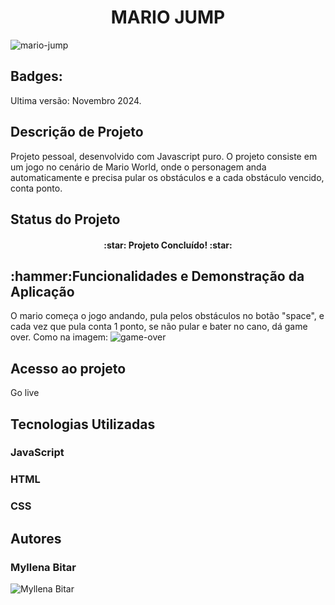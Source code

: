<h1 align="center">MARIO JUMP</h1>
<img src="https://github.com/user-attachments/assets/876942e1-7bf0-4ca9-a331-4f1efdfc48fe" alt="mario-jump">

<h2>Badges:</h2>
Ultima versão: Novembro 2024.

<h2>Descrição de Projeto</h2>
Projeto pessoal, desenvolvido com Javascript puro. O projeto consiste em um jogo no cenário de Mario World, onde o personagem anda automaticamente e precisa pular os obstáculos e a cada obstáculo vencido, conta ponto.

<h2>Status do Projeto</h2><h4 align="center">:star: Projeto Concluído! :star:</h4>

<h2>:hammer:Funcionalidades e Demonstração da Aplicação</h2>
O mario começa o jogo andando, pula pelos obstáculos no botão "space", e cada vez que pula conta 1 ponto, se não pular e bater no cano, dá game over. Como na imagem:
<img src="https://github.com/user-attachments/assets/758afb2f-bc46-4621-9717-be749ca37400" alt="game-over">

<h2>Acesso ao projeto</h2>
Go live

<h2> Tecnologias Utilizadas</h2>
<h3> JavaScript</h3>
<h3> HTML</h3>
<h3> CSS</h3>

<H2>Autores</H2>
<h3>Myllena Bitar</h3>
<img src="https://avatars.githubusercontent.com/u/111917539?v=4" alt="Myllena Bitar">
